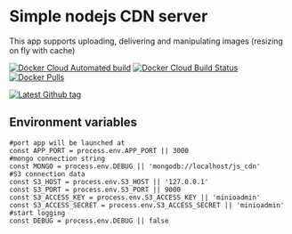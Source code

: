 # Simple nodejs CDN server

This app supports uploading, delivering and manipulating images (resizing on fly with cache)

[![Docker Cloud Automated build](https://img.shields.io/docker/cloud/automated/assorium/granny-server-backend?style=for-the-badge "Docker Cloud Automated build")](https://hub.docker.com/r/assorium/granny-server-backend "Docker Cloud Automated build")
[![Docker Cloud Build Status](https://img.shields.io/docker/cloud/build/assorium/granny-server-backend?style=for-the-badge "Docker Cloud Build Status")](https://hub.docker.com/r/assorium/granny-server-backend "Docker Cloud Build Status")
[![Docker Pulls](https://img.shields.io/docker/pulls/assorium/granny-server-backend?style=for-the-badge "Docker Pulls")](https://hub.docker.com/r/assorium/granny-server-backend "Docker Pulls")  <br/>

[![Latest Github tag](https://img.shields.io/github/v/tag/mrspartak/granny-server-backend?sort=date&style=for-the-badge "Latest Github tag")](https://github.com/mrspartak/granny-server-backend/releases "Latest Github tag")


## Environment variables

    #port app will be launched at
    const APP_PORT = process.env.APP_PORT || 3000
    #mongo connection string
    const MONGO = process.env.DEBUG || 'mongodb://localhost/js_cdn'
    #S3 connection data
    const S3_HOST = process.env.S3_HOST || '127.0.0.1'
    const S3_PORT = process.env.S3_PORT || 9000
    const S3_ACCESS_KEY = process.env.S3_ACCESS_KEY || 'minioadmin'
    const S3_ACCESS_SECRET = process.env.S3_ACCESS_SECRET || 'minioadmin'
    #start logging
    const DEBUG = process.env.DEBUG || false